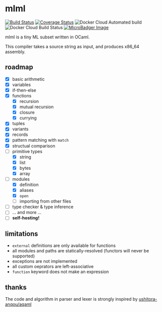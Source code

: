 # mlml

[![Build Status](https://travis-ci.com/coord-e/mlml.svg?branch=develop)](https://travis-ci.com/coord-e/mlml)
[![Coverage Status](https://coveralls.io/repos/github/coord-e/mlml/badge.svg)](https://coveralls.io/github/coord-e/mlml)
![Docker Cloud Automated build](https://img.shields.io/docker/cloud/automated/coorde/mlml.svg)
![Docker Cloud Build Status](https://img.shields.io/docker/cloud/build/coorde/mlml.svg)
[![MicroBadger Image](https://images.microbadger.com/badges/image/coorde/mlml.svg)](https://microbadger.com/images/coorde/mlml)

mlml is a tiny ML subset written in OCaml.

This compiler takes a source string as input, and produces x86\_64 assembly.

## roadmap

- [x] basic arithmetic
- [x] variables
- [x] if-then-else
- [x] functions
  - [x] recursion
  - [x] mutual recursion
  - [x] closure
  - [x] currying
- [x] tuples
- [x] variants
- [x] records
- [x] pattern matching with `match`
- [x] structual comparison
- [ ] primitive types
  - [x] string
  - [x] list
  - [x] bytes
  - [x] array
- [ ] modules
  - [x] definition
  - [x] aliases
  - [x] `open`
  - [ ] importing from other files
- [ ] type checker & type inference
- [ ] ... and more ...
- [ ] **self-hosting!**

## limitations

- `external` definitions are only available for functions
- all modules and paths are statically-resolved (functors will never be supported)
- exceptions are not implemented
- all custom oeprators are left-associative
- `function` keyword does not make an expression

## thanks

The code and algorithm in parser and lexer is strongly inspired by [ushitora-anqou/aqaml](https://github.com/ushitora-anqou/aqaml)
